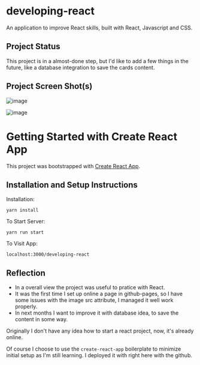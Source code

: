 # developing-react

An application to improve React skills, built with React, Javascript and CSS.

## Project Status

This project is in a almost-done step, but I'd like to add a few things in the future, like a database integration to save the cards content.

## Project Screen Shot(s)

![image](https://user-images.githubusercontent.com/98192244/220491671-af078ca1-78cd-49b0-a4c5-f9608c25cb0e.png)

![image](https://user-images.githubusercontent.com/98192244/220491708-a9559240-077a-48fe-a228-117282ba6dd8.png)

# Getting Started with Create React App

This project was bootstrapped with [Create React App](https://github.com/facebook/create-react-app).

## Installation and Setup Instructions

Installation:

`yarn install`

To Start Server:

`yarn run start`  

To Visit App:

`localhost:3000/developing-react`  

## Reflection

  - In a overall view the project was useful to pratice with React.
  - It was the first time I set up online a page in github-pages, so I have some issues with the image src attribute, I managed it well work properly.
  - In next months I want to improve it with database idea, to save the content in some way.
 
Originally I don't have any idea how to start a react project, now, it's already online.

Of course I choose to use the `create-react-app` boilerplate to minimize initial setup as I'm still learning. I deployed it with right here with the github.
